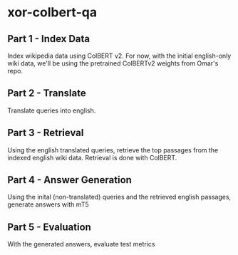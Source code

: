 # xor-colbert-qa

## Part 1 - Index Data
Index wikipedia data using ColBERT v2. For now, with the initial english-only
wiki data, we'll be using the pretrained ColBERTv2 weights from Omar's repo.

## Part 2 - Translate
Translate queries into english.

## Part 3 - Retrieval
Using the english translated queries, retrieve the top passages from the indexed
english wiki data. Retrieval is done with ColBERT.

## Part 4 - Answer Generation
Using the inital (non-translated) queries and the retrieved english passages,
generate answers with mT5

## Part 5 - Evaluation
With the generated answers, evaluate test metrics